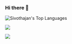  ### Hi there 👋

![Sivothajan's Top Languages](https://gh.readme.stats.sivothajan.me/api/top-langs/?username=Sivothajan&theme=dark&show_icons=true&hide_border=true&layout=compact&count_private=true)

![](https://komarev.com/ghpvc/?username=Sivothajan&style=flat-square)

![](https://hit.yhype.me/github/profile?user_id=84649236)
